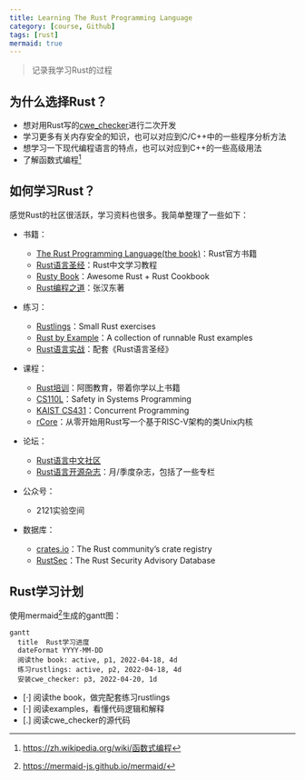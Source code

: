 ```yaml
---
title: Learning The Rust Programming Language
category: [course, Github]
tags: [rust]
mermaid: true
---
```


> 记录我学习Rust的过程

## 为什么选择Rust？

* 想对用Rust写的[cwe_checker](https://github.com/fkie-cad/cwe_checker)进行二次开发
* 学习更多有关内存安全的知识，也可以对应到C/C++中的一些程序分析方法
* 想学习一下现代编程语言的特点，也可以对应到C++的一些高级用法
* 了解函数式编程[^fp]

## 如何学习Rust？

感觉Rust的社区很活跃，学习资料也很多。我简单整理了一些如下：

* 书籍：
  * [The Rust Programming Language(the book)](https://github.com/rust-lang/book)：Rust官方书籍
  * [Rust语言圣经](https://course.rs)：Rust中文学习教程
  * [Rusty Book](https://rusty.rs/about.html)：Awesome Rust + Rust Cookbook
  * [Rust编程之道](https://docs.rs/tao-of-rust/1.0.1/tao_of_rust/)：张汉东著

* 练习：
  * [Rustlings](https://github.com/rust-lang/rustlings)：Small Rust exercises
  * [Rust by Example](https://doc.rust-lang.org/rust-by-example/index.html)：A collection of runnable Rust examples
  * [Rust语言实战](https://practice.rs/)：配套《Rust语言圣经》

* 课程：
  * [Rust培训](<https://rustedu.com>)：阿图教育，带着你学以上书籍
  * [CS110L](https://web.stanford.edu/class/cs110l/)：Safety in Systems Programming
  * [KAIST CS431](https://github.com/kaist-cp/cs431)：Concurrent Programming
  * [rCore](https://github.com/LearningOS/os-lectures)：从零开始用Rust写一个基于RISC-V架构的类Unix内核

* 论坛：
  * [Rust语言中文社区](https://rustcc.cn)
  * [Rust语言开源杂志](https://github.com/RustMagazine)：月/季度杂志，包括了一些专栏

* 公众号：
  * 2121实验空间

* 数据库：
  * [crates.io](https://crates.io)：The Rust community’s crate registry
  * [RustSec](https://rustsec.org/advisories/)：The Rust Security Advisory Database

## Rust学习计划

使用mermaid[^mermaid]生成的gantt图：

```mermaid
gantt
  title  Rust学习进度
  dateFormat YYYY-MM-DD
  阅读the book: active, p1, 2022-04-18, 4d
  练习rustlings: active, p2, 2022-04-18, 4d
  安装cwe_checker: p3, 2022-04-20, 1d
```

* [·] 阅读the book，做完配套练习rustlings
* [·] 阅读examples，看懂代码逻辑和解释
* [.] 阅读cwe_checker的源代码

[^fp]: https://zh.wikipedia.org/wiki/函数式编程
[^mermaid]: https://mermaid-js.github.io/mermaid/

